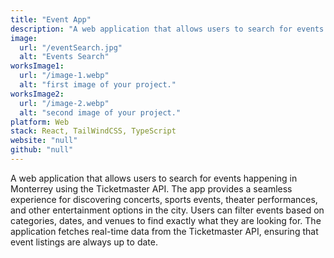 ```yaml
---
title: "Event App"
description: "A web application that allows users to search for events happening in Monterrey using the Ticketmaster API."
image:
  url: "/eventSearch.jpg"
  alt: "Events Search"
worksImage1:
  url: "/image-1.webp"
  alt: "first image of your project."
worksImage2:
  url: "/image-2.webp"
  alt: "second image of your project."
platform: Web
stack: React, TailWindCSS, TypeScript
website: "null"
github: "null"
---
```


A web application that allows users to search for events happening in Monterrey using the Ticketmaster API. The app provides a seamless experience for discovering concerts, sports events, theater performances, and other entertainment options in the city. Users can filter events based on categories, dates, and venues to find exactly what they are looking for. The application fetches real-time data from the Ticketmaster API, ensuring that event listings are always up to date.
